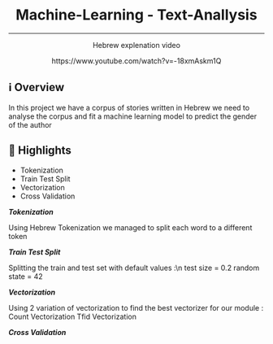 <h1 align="center">Machine-Learning - Text-Anallysis</h1>

***

<p align="center">Hebrew explenation video</p>
<p align="center">https://www.youtube.com/watch?v=-18xmAskm1Q</p>


## ℹ️ Overview

In this project we have a corpus of stories written in Hebrew
we need to analyse the corpus and fit a machine learning model to predict the gender of the author

## 🌟 Highlights

- Tokenization
- Train Test Split
- Vectorization
- Cross Validation

***Tokenization***

Using Hebrew Tokenization we managed to split each word to a different token

***Train Test Split***

Splitting the train and test set with default values :\n
test size = 0.2
random state = 42

***Vectorization***

Using 2 variation of vectorization to find the best vectorizer for our module :
Count Vectorization
Tfid Vectorization

***Cross Validation***
